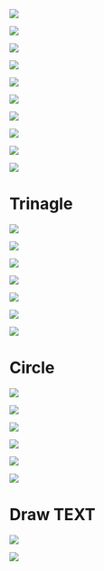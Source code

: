 
![](https://i.imgur.com/sQMaCjN.png)

![](https://i.imgur.com/BPjGG2j.png)


![](https://i.imgur.com/wmX6n17.png)


![](https://i.imgur.com/NTlONcC.png)


![](https://i.imgur.com/7ZVRrdb.png)


![](https://i.imgur.com/FGZ3BUk.png)


![](https://i.imgur.com/TruSYqU.png)



![](https://i.imgur.com/qop1PKU.png)



![](https://i.imgur.com/ZyX8kuS.png)



![](https://i.imgur.com/iDbxVIQ.png)


# Trinagle

![](https://i.imgur.com/53UJiiw.png)


![](https://i.imgur.com/wAp4aEN.png)



![](https://i.imgur.com/UtgBYUG.png)





![](https://i.imgur.com/Wf1nHqZ.png)


![](https://i.imgur.com/edWJk2G.png)


![](https://i.imgur.com/SCCLBu7.png)


![](https://i.imgur.com/veQETYi.png)


# Circle

![](https://i.imgur.com/Y5HLkga.png)


![](https://i.imgur.com/o4h5Akx.png)


![](https://i.imgur.com/Nk1TGxR.png)


![](https://i.imgur.com/d70EltT.png)


![](https://i.imgur.com/udIxU6B.png)


![](https://i.imgur.com/H2KBlKN.png)




# Draw TEXT

![](https://i.imgur.com/9zoW8p4.png)


![](https://i.imgur.com/yYpkLul.png)


